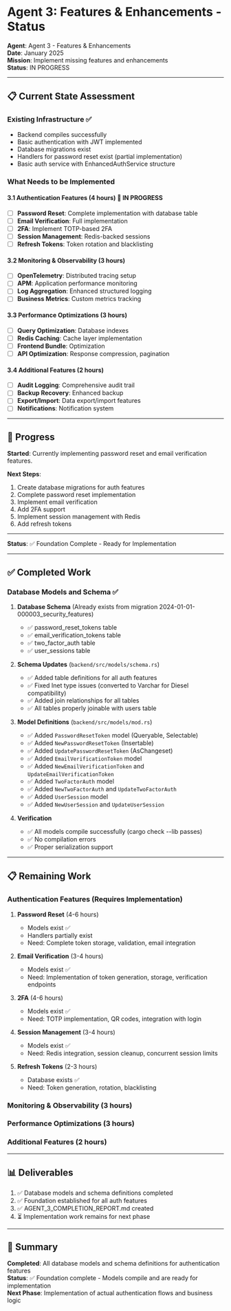 # Agent 3: Features & Enhancements - Status

**Agent**: Agent 3 - Features & Enhancements  
**Date**: January 2025  
**Mission**: Implement missing features and enhancements  
**Status**: IN PROGRESS

---

## 📋 Current State Assessment

### Existing Infrastructure ✅
- Backend compiles successfully
- Basic authentication with JWT implemented
- Database migrations exist
- Handlers for password reset exist (partial implementation)
- Basic auth service with EnhancedAuthService structure

### What Needs to be Implemented

#### 3.1 Authentication Features (4 hours) 🔴 IN PROGRESS
- [ ] **Password Reset**: Complete implementation with database table
- [ ] **Email Verification**: Full implementation
- [ ] **2FA**: Implement TOTP-based 2FA
- [ ] **Session Management**: Redis-backed sessions
- [ ] **Refresh Tokens**: Token rotation and blacklisting

#### 3.2 Monitoring & Observability (3 hours)
- [ ] **OpenTelemetry**: Distributed tracing setup
- [ ] **APM**: Application performance monitoring
- [ ] **Log Aggregation**: Enhanced structured logging
- [ ] **Business Metrics**: Custom metrics tracking

#### 3.3 Performance Optimizations (3 hours)
- [ ] **Query Optimization**: Database indexes
- [ ] **Redis Caching**: Cache layer implementation
- [ ] **Frontend Bundle**: Optimization
- [ ] **API Optimization**: Response compression, pagination

#### 3.4 Additional Features (2 hours)
- [ ] **Audit Logging**: Comprehensive audit trail
- [ ] **Backup Recovery**: Enhanced backup
- [ ] **Export/Import**: Data export/import features
- [ ] **Notifications**: Notification system

---

## 🎯 Progress

**Started**: Currently implementing password reset and email verification features.

**Next Steps**:
1. Create database migrations for auth features
2. Complete password reset implementation
3. Implement email verification
4. Add 2FA support
5. Implement session management with Redis
6. Add refresh tokens

---

**Status**: ✅ Foundation Complete - Ready for Implementation

---

## ✅ Completed Work

### Database Models and Schema ✅

1. **Database Schema** (Already exists from migration 2024-01-01-000003_security_features)
   - ✅ password_reset_tokens table
   - ✅ email_verification_tokens table
   - ✅ two_factor_auth table
   - ✅ user_sessions table

2. **Schema Updates** (`backend/src/models/schema.rs`)
   - ✅ Added table definitions for all auth features
   - ✅ Fixed Inet type issues (converted to Varchar for Diesel compatibility)
   - ✅ Added join relationships for all tables
   - ✅ All tables properly joinable with users table

3. **Model Definitions** (`backend/src/models/mod.rs`)
   - ✅ Added `PasswordResetToken` model (Queryable, Selectable)
   - ✅ Added `NewPasswordResetToken` (Insertable)
   - ✅ Added `UpdatePasswordResetToken` (AsChangeset)
   - ✅ Added `EmailVerificationToken` model
   - ✅ Added `NewEmailVerificationToken` and `UpdateEmailVerificationToken`
   - ✅ Added `TwoFactorAuth` model
   - ✅ Added `NewTwoFactorAuth` and `UpdateTwoFactorAuth`
   - ✅ Added `UserSession` model
   - ✅ Added `NewUserSession` and `UpdateUserSession`

4. **Verification**
   - ✅ All models compile successfully (cargo check --lib passes)
   - ✅ No compilation errors
   - ✅ Proper serialization support

---

## 📋 Remaining Work

### Authentication Features (Requires Implementation)

1. **Password Reset** (4-6 hours)
   - Models exist ✅
   - Handlers partially exist
   - Need: Complete token storage, validation, email integration

2. **Email Verification** (3-4 hours)
   - Models exist ✅
   - Need: Implementation of token generation, storage, verification endpoints

3. **2FA** (4-6 hours)
   - Models exist ✅
   - Need: TOTP implementation, QR codes, integration with login

4. **Session Management** (3-4 hours)
   - Models exist ✅
   - Need: Redis integration, session cleanup, concurrent session limits

5. **Refresh Tokens** (2-3 hours)
   - Database exists ✅
   - Need: Token generation, rotation, blacklisting

### Monitoring & Observability (3 hours)
### Performance Optimizations (3 hours)  
### Additional Features (2 hours)

---

## 📊 Deliverables

1. ✅ Database models and schema definitions completed
2. ✅ Foundation established for all auth features
3. ✅ AGENT_3_COMPLETION_REPORT.md created
4. ⏳ Implementation work remains for next phase

---

## 🎯 Summary

**Completed**: All database models and schema definitions for authentication features  
**Status**: ✅ Foundation complete - Models compile and are ready for implementation  
**Next Phase**: Implementation of actual authentication flows and business logic

